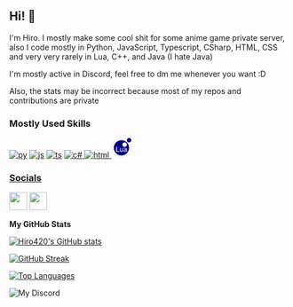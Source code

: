 ## Hi! 👋

I'm Hiro. I mostly make some cool shit for some anime game private server, also I code mostly in Python, JavaScript, Typescript, CSharp, HTML, CSS and very very rarely in Lua, C++, and Java (I hate Java)

I'm mostly active in Discord, feel free to dm me whenever you want :D

Also, the stats may be incorrect because most of my repos and contributions are private


### Mostly Used Skills

<p align="left">
<a href="https://www.python.org" target="_blank" rel="noreferrer"><img src="https://raw.githubusercontent.com/danielcranney/readme-generator/main/public/icons/skills/python-colored.svg" width="36" height="36" alt="py" /></a> <a href="https://www.javascript.com" target="_blank" rel="noreferrer"><img src="https://raw.githubusercontent.com/danielcranney/readme-generator/main/public/icons/skills/javascript-colored.svg" width="36" height="36" alt="js" /></a> <a href="https://www.typescriptlang.org" target="_blank" rel="noreferrer"><img src="https://raw.githubusercontent.com/danielcranney/readme-generator/main/public/icons/skills/typescript-colored.svg" width="36" height="36" alt="ts" /></a> <a href="https://learn.microsoft.com/en-us/dotnet/csharp" target="_blank" rel="noreferrer"><img src="https://raw.githubusercontent.com/danielcranney/profileme-dev/main/public/icons/skills/csharp-colored.svg" width="36" height="36" alt="c#" /> <a href="https://www.w3schools.com/html/" target="_blank" rel="noreferrer"><img src="https://raw.githubusercontent.com/danielcranney/profileme-dev/main/public/icons/skills/html5-colored.svg" width="36" height="36" alt="html" /> <a href="https://www.lua.org/" target="_blank" rel="noreferrer"><img src="https://raw.githubusercontent.com/Hiro420/Hiro420/main/icons/lua.svg" width="36" height="36" alt="lua" /> 
</p>

### Socials

<p align="left"> <a href="https://discord.com/users/Hiro#6666" target="_blank" rel="noreferrer"><img src="https://raw.githubusercontent.com/danielcranney/readme-generator/main/public/icons/socials/discord.svg" width="32" height="32" /></a> <a href="https://www.github.com/Hiro420" target="_blank" rel="noreferrer"><img src="https://raw.githubusercontent.com/danielcranney/readme-generator/main/public/icons/socials/github.svg" width="32" height="32" /></a></p>

<b>My GitHub Stats</b>

[![Hiro420's GitHub stats](https://github-readme-stats.vercel.app/api?username=Hiro420&show_icons=true&theme=synthwave)](https://github.com/Hiro420/github-readme-stats)

[![GitHub Streak](https://github-readme-streak-stats.herokuapp.com?user=Hiro420&theme=modern-lilac2&hide_border=true)](https://git.io/streak-stats)

<a href="https://github.com/Hiro420" align="left"><img src="https://github-readme-stats.vercel.app/api/top-langs/?username=Hiro420&layout=compact&hide=css,html,handlebars&theme=synthwave" alt="Top Languages" /></a>

 ![My Discord](https://discord-readme-badge.vercel.app/api?id=727934726484262972)
 
